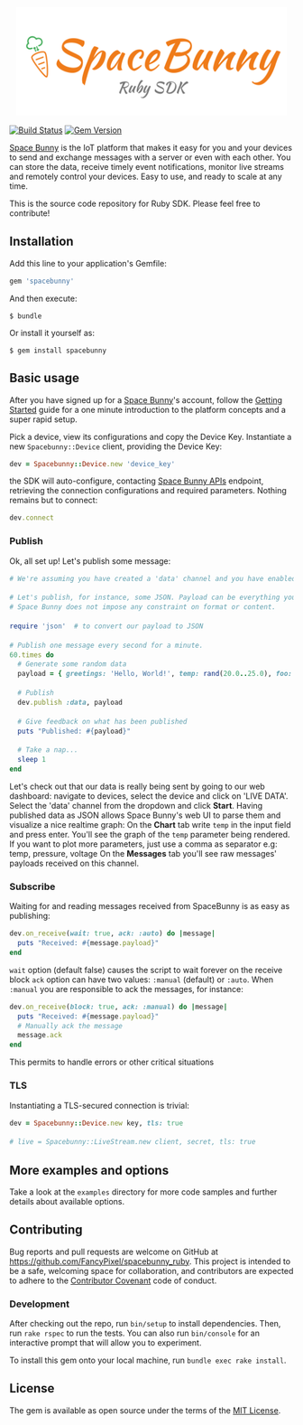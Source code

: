 <p align="center">
  <img width="480" src="assets/logo.png"/>
</p>

[![Build Status](https://travis-ci.org/space-bunny/ruby_sdk.svg)](https://travis-ci.org/space-bunny/ruby_sdk)
[![Gem Version](https://badge.fury.io/rb/space_bunny.svg)](https://badge.fury.io/rb/spacebunny)

[Space Bunny](http://spacebunny.io) is the IoT platform that makes it easy for you and your devices to send and
exchange messages with a server or even with each other. You can store the data, receive timely event notifications,
monitor live streams and remotely control your devices. Easy to use, and ready to scale at any time.

This is the source code repository for Ruby SDK.
Please feel free to contribute!

## Installation

Add this line to your application's Gemfile:

```ruby
gem 'spacebunny'
```

And then execute:

    $ bundle

Or install it yourself as:

    $ gem install spacebunny

## Basic usage

After you have signed up for a [Space Bunny](http://spacebunny.io)'s account, follow the
[Getting Started](http://getting_started_link) guide for a one minute introduction to the platform concepts
and a super rapid setup.

Pick a device, view its configurations and copy the Device Key. Instantiate a new `Spacebunny::Device` client,
providing the Device Key:

```ruby
dev = Spacebunny::Device.new 'device_key'
```

the SDK will auto-configure, contacting [Space Bunny APIs](http://doc.spacebunny.io/api) endpoint, retrieving the
connection configurations and required parameters. Nothing remains but to connect:

```ruby
dev.connect
```

### Publish

Ok, all set up! Let's publish some message:

```ruby
# We're assuming you have created a 'data' channel and you have enabled it for your device

# Let's publish, for instance, some JSON. Payload can be everything you want,
# Space Bunny does not impose any constraint on format or content.

require 'json'  # to convert our payload to JSON

# Publish one message every second for a minute.
60.times do
  # Generate some random data
  payload = { greetings: 'Hello, World!', temp: rand(20.0..25.0), foo: rand(100..200) }.to_json
    
  # Publish
  dev.publish :data, payload
  
  # Give feedback on what has been published
  puts "Published: #{payload}"

  # Take a nap...
  sleep 1
end
```

Let's check out that our data is really being sent by going to our web dashboard: navigate to devices, select the
device and click on 'LIVE DATA'. Select the 'data' channel from the dropdown and click **Start**.
Having published data as JSON allows Space Bunny's web UI to parse them and visualize a nice
realtime graph: On the **Chart** tab write `temp` in the input field and press enter.
You'll see the graph of the `temp` parameter being rendered. If you want to plot more parameters,
just use a comma as separator e.g: temp, pressure, voltage
On the **Messages** tab you'll see raw messages' payloads received on this channel.

### Subscribe

Waiting for and reading messages received from SpaceBunny is as easy as publishing:

```ruby
dev.on_receive(wait: true, ack: :auto) do |message|
  puts "Received: #{message.payload}"
end
```

`wait` option (default false) causes the script to wait forever on the receive block
`ack` option can have two values: `:manual` (default) or `:auto`. When `:manual` you are responsible to ack the messages,
for instance:

```ruby
dev.on_receive(block: true, ack: :manual) do |message|
  puts "Received: #{message.payload}"
  # Manually ack the message
  message.ack
end
```
This permits to handle errors or other critical situations

### TLS

Instantiating a TLS-secured connection is trivial:

```ruby
dev = Spacebunny::Device.new key, tls: true

# live = Spacebunny::LiveStream.new client, secret, tls: true
```

## More examples and options

Take a look at the ```examples``` directory for more code samples and further details about available options.


## Contributing

Bug reports and pull requests are welcome on GitHub at https://github.com/FancyPixel/spacebunny_ruby.
This project is intended to be a safe, welcoming space for collaboration, and contributors are expected to adhere
to the [Contributor Covenant](contributor-covenant.org) code of conduct.

### Development

After checking out the repo, run `bin/setup` to install dependencies. Then, run `rake rspec` to run the tests.
You can also run `bin/console` for an interactive prompt that will allow you to experiment.

To install this gem onto your local machine, run `bundle exec rake install`.

## License

The gem is available as open source under the terms of the [MIT License](http://opensource.org/licenses/MIT).
